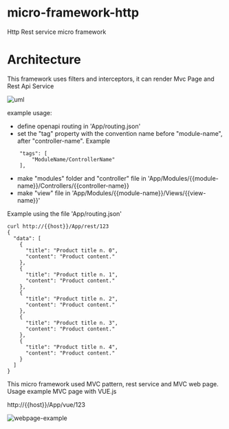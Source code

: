 # micro-framework-http
Http Rest service micro framework

# Architecture
This framework uses filters and interceptors, it can render Mvc Page and Rest Api Service

![uml](https://user-images.githubusercontent.com/41728059/218578195-33b6feff-886c-46e0-9db2-c65cc199333b.png)

example usage:
- define openapi routing in 'App/routing.json'
- set the "tag" property with the convention name before "module-name", after "controller-name". Example
```
    "tags": [
        "ModuleName/ControllerName"
    ],
```
- make "modules" folder and "controller" file in 'App/Modules/{{module-name}}/Controllers/{{controller-name}}
- make "view" file in 'App/Modules/{{module-name}}/Views/{{view-name}}'

Example using the file 'App/routing.json'

```
curl http://{{host}}/App/rest/123
{
  "data": [
    {
      "title": "Product title n. 0",
      "content": "Product content."
    },
    {
      "title": "Product title n. 1",
      "content": "Product content."
    },
    {
      "title": "Product title n. 2",
      "content": "Product content."
    },
    {
      "title": "Product title n. 3",
      "content": "Product content."
    },
    {
      "title": "Product title n. 4",
      "content": "Product content."
    }
  ]
}
```

This micro framework used MVC pattern, rest service and MVC web page.
Usage example MVC page with VUE.js

http://{{host}}/App/vue/123

![webpage-example](https://user-images.githubusercontent.com/41728059/213929619-e78c167c-5ebe-4808-9945-7144253d3c39.png)
